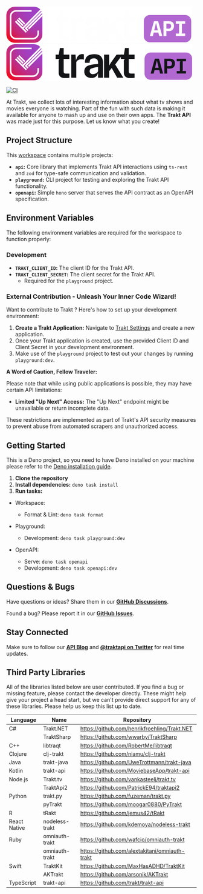 ![GitHub-Mark-Light](./logo_dark.svg#gh-dark-mode-only)
![GitHub-Mark-Dark](./logo_light.svg#gh-light-mode-only)

[![CI](https://github.com/trakt/trakt-api/actions/workflows/ci.yml/badge.svg)](https://github.com/trakt/trakt-api/actions/workflows/ci.yml)

At Trakt, we collect lots of interesting information about what tv shows and
movies everyone is watching. Part of the fun with such data is making it
available for anyone to mash up and use on their own apps. The **Trakt API** was
made just for this purpose. Let us know what you create!

## Project Structure

This [workspace](https://docs.deno.com/runtime/fundamentals/workspaces/)
contains multiple projects:

- **`api`:** Core library that implements Trakt API interactions using `ts-rest`
  and `zod` for type-safe communication and validation.
- **`playground`:** CLI project for testing and exploring the Trakt API
  functionality.
- **`openapi`:** Simple `hono` server that serves the API contract as an OpenAPI
  specification.

## Environment Variables

The following environment variables are required for the workspace to function
properly:

### Development

- **`TRAKT_CLIENT_ID`:** The client ID for the Trakt API.
- **`TRAKT_CLIENT_SECRET`:** The client secret for the Trakt API.
  - Required for the `playground` project.

### External Contribution - Unleash Your Inner Code Wizard!

Want to contribute to Trakt ? Here's how to set up your development environment:

1. **Create a Trakt Application:** Navigate to
   [Trakt Settings](https://trakt.tv/oauth/applications) and create a new
   application.
1. Once your Trakt application is created, use the provided Client ID and Client
   Secret in your development environment.
1. Make use of the `playground` project to test out your changes by running
   `playground:dev`.

**A Word of Caution, Fellow Traveler:**

Please note that while using public applications is possible, they may have
certain API limitations:

- **Limited "Up Next" Access:** The "Up Next" endpoint might be unavailable or
  return incomplete data.

These restrictions are implemented as part of Trakt's API security measures to
prevent abuse from automated scrapers and unauthorized access.

## Getting Started

This is a Deno project, so you need to have Deno installed on your machine
please refer to the
[Deno installation guide](https://docs.deno.com/runtime/getting_started/installation/).

1. **Clone the repository**
1. **Install dependencies:** `deno task install`
1. **Run tasks:**

- Workspace:
  - Format & Lint: `deno task format`

- Playground:
  - Development: `deno task playground:dev`

- OpenAPI:
  - Serve: `deno task openapi`
  - Development: `deno task openapi:dev`

## Questions & Bugs

Have questions or ideas? Share them in our
[**GitHub Discussions**](https://github.com/trakt/trakt-api/discussions).

Found a bug? Please report it in our
[**GitHub Issues**](https://github.com/trakt/trakt-api/issues).

## Stay Connected

Make sure to follow our [**API Blog**](https://apiblog.trakt.tv) and
[**@traktapi on Twitter**](https://twitter.com/traktapi) for real time updates.

## Third Party Libraries

All of the libraries listed below are user contributed. If you find a bug or
missing feature, please contact the developer directly. These might help give
your project a head start, but we can't provide direct support for any of these
libraries. Please help us keep this list up to date.

| Language     | Name           | Repository                                     |
| ------------ | -------------- | ---------------------------------------------- |
| C#           | Trakt.NET      | https://github.com/henrikfroehling/Trakt.NET   |
|              | TraktSharp     | https://github.com/wwarby/TraktSharp           |
| C++          | libtraqt       | https://github.com/RobertMe/libtraqt           |
| Clojure      | clj-trakt      | https://github.com/niamu/clj-trakt             |
| Java         | trakt-java     | https://github.com/UweTrottmann/trakt-java     |
| Kotlin       | trakt-api      | https://github.com/MoviebaseApp/trakt-api      |
| Node.js      | Trakt.tv       | https://github.com/vankasteelj/trakt.tv        |
|              | TraktApi2      | https://github.com/PatrickE94/traktapi2        |
| Python       | trakt.py       | https://github.com/fuzeman/trakt.py            |
|              | pyTrakt        | https://github.com/moogar0880/PyTrakt          |
| R            | tRakt          | https://github.com/jemus42/tRakt               |
| React Native | nodeless-trakt | https://github.com/kdemoya/nodeless-trakt      |
| Ruby         | omniauth-trakt | https://github.com/wafcio/omniauth-trakt       |
|              | omniauth-trakt | https://github.com/alextakitani/omniauth-trakt |
| Swift        | TraktKit       | https://github.com/MaxHasADHD/TraktKit         |
|              | AKTrakt        | https://github.com/arsonik/AKTrakt             |
| TypeScript   | trakt-api      | https://github.com/trakt/trakt-api             |
